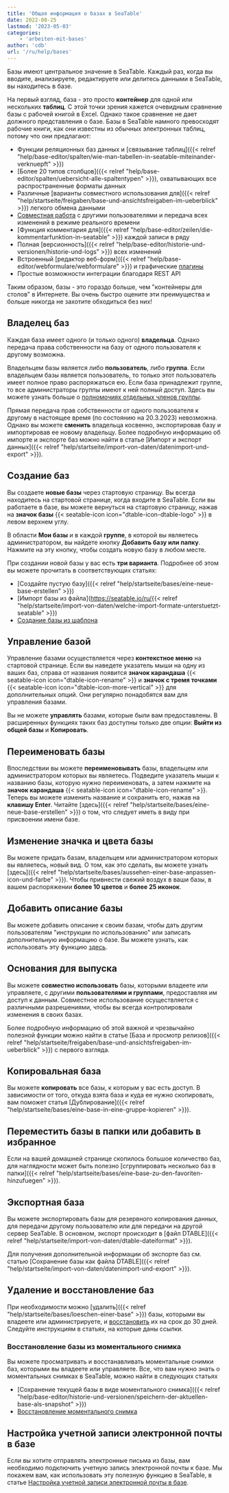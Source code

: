 ```yaml
---
title: 'Общая информация о базах в SeaTable'
date: 2022-08-25
lastmod: '2023-05-03'
categories:
    - 'arbeiten-mit-bases'
author: 'cdb'
url: '/ru/help/bases'
---
```


Базы имеют центральное значение в SeaTable. Каждый раз, когда вы вводите, анализируете, редактируете или делитесь данными в SeaTable, вы находитесь в базе.

На первый взгляд, база - это просто **контейнер** для одной или нескольких **таблиц**. С этой точки зрения кажется очевидным сравнение базы с рабочей книгой в Excel. Однако такое сравнение не дает должного представления о базе. Базы в SeaTable намного превосходят рабочие книги, как они известны из обычных электронных таблиц, потому что они предлагают:

- Функции реляционных баз данных и [связывание таблиц]({{< relref "help/base-editor/spalten/wie-man-tabellen-in-seatable-miteinander-verknuepft" >}})
- [Более 20 типов столбцов]({{< relref "help/base-editor/spalten/uebersicht-alle-spaltentypen" >}}), охватывающих все распространенные форматы данных
- Различные [варианты совместного использования для]({{< relref "help/startseite/freigaben/base-und-ansichtsfreigaben-im-ueberblick" >}}) легкого обмена данными
- [Совместная работа](https://seatable.io/ru/docs/seatable-nutzen/zusammenarbeit/) с другими пользователями и передача всех изменений в режиме реального времени
- [Функция комментария для]({{< relref "help/base-editor/zeilen/die-kommentarfunktion-in-seatable" >}}) каждой записи в ряду
- Полная [версионность]({{< relref "help/base-editor/historie-und-versionen/historie-und-logs" >}}) всех изменений
- Встроенный [редактор веб-форм]({{< relref "help/base-editor/webformulare/webformulare" >}}) и графические [плагины](https://seatable.io/ru/docs/seatable-nutzen/ansichten/)
- Простые возможности интеграции благодаря REST API

Таким образом, базы - это гораздо больше, чем "контейнеры для столов" в Интернете. Вы очень быстро оцените эти преимущества и больше никогда не захотите обходиться без них!

## Владелец баз

Каждая база имеет одного (и только одного) **владельца**. Однако передача права собственности на базу от одного пользователя к другому возможна.

Владельцем базы является либо **пользователь**, либо **группа**. Если владельцем базы является пользователь, то только этот пользователь имеет полное право распоряжаться ею. Если база принадлежит группе, то все администраторы группы имеют к ней полный доступ. Здесь вы можете узнать больше о [полномочиях отдельных членов группы](https://seatable.io/ru/docs/arbeiten-mit-gruppen/gruppenmitglieder-und-ihre-berechtigungen/).

Прямая передача прав собственности от одного пользователя к другому в настоящее время (по состоянию на 20.3.2023) невозможна. Однако вы можете **сменить** владельца косвенно, экспортировав базу и импортировав ее новому владельцу. Более подробную информацию об импорте и экспорте баз можно найти в статье [Импорт и экспорт данных]({{< relref "help/startseite/import-von-daten/datenimport-und-export" >}}).

## Создание баз

Вы создаете **новые базы** через стартовую страницу. Вы всегда находитесь на стартовой странице, когда входите в SeaTable. Если вы работаете в базе, вы можете вернуться на стартовую страницу, нажав на **значок базы** {{< seatable-icon icon="dtable-icon-dtable-logo" >}} в левом верхнем углу.

В области **Мои базы** и в каждой **группе**, в которой вы являетесь администратором, вы найдете кнопку **Добавить базу или папку**. Нажмите на эту кнопку, чтобы создать новую базу в любом месте.

При создании новой базы у вас есть **три варианта**. Подробнее об этом вы можете прочитать в соответствующих статьях:

- [Создайте пустую базу]({{< relref "help/startseite/bases/eine-neue-base-erstellen" >}})
- [Импорт базы из файла](https://seatable.io/ru/{{< relref "help/startseite/import-von-daten/welche-import-formate-unterstuetzt-seatable" >}})
- [Создание базы из шаблона](https://seatable.io/ru/docs/arbeiten-mit-bases/anlegen-einer-base-mithilfe-einer-vorlage/)

## Управление базой

Управление базами осуществляется через **контекстное меню** на стартовой странице. Если вы наведете указатель мыши на одну из ваших баз, справа от названия появится **значок карандаша** {{< seatable-icon icon="dtable-icon-rename" >}} и **значок с тремя точками** {{< seatable-icon icon="dtable-icon-more-vertical" >}} для дополнительных опций. Они регулярно понадобятся вам для управления базами.

Вы не можете **управлять** базами, которые были вам предоставлены. В расширенных функциях таких баз доступны только две опции: **Выйти из общей базы** и **Копировать**.

## Переименовать базы

Впоследствии вы можете **переименовывать** базы, владельцем или администратором которых вы являетесь. Подведите указатель мыши к названию базы, которую нужно переименовать, а затем нажмите на **значок карандаша** {{< seatable-icon icon="dtable-icon-rename" >}}. Теперь вы можете изменить название и сохранить его, нажав на **клавишу Enter**. Читайте [здесь]({{< relref "help/startseite/bases/eine-neue-base-erstellen" >}}) о том, что следует иметь в виду при присвоении имени базе.

## Изменение значка и цвета базы

Вы можете придать базам, владельцем или администратором которых вы являетесь, новый вид. О том, как это сделать, вы можете узнать [здесь]({{< relref "help/startseite/bases/aussehen-einer-base-anpassen-icon-und-farbe" >}}). Чтобы привнести свежий воздух в ваши базы, в вашем распоряжении **более 10 цветов** и **более 25 иконок**.

## Добавить описание базы

Вы можете добавить описание к своим базам, чтобы дать другим пользователям "инструкции по использованию" или записать дополнительную информацию о базе. Вы можете узнать, как использовать эту функцию [здесь](https://seatable.io/ru/docs/arbeiten-mit-bases/wie-man-einer-base-eine-beschreibung-hinzufuegt/).

## Основания для выпуска

Вы можете **совместно использовать** базы, которыми владеете или управляете, с другими **пользователями и группами**, предоставляя им доступ к данным. Совместное использование осуществляется с различными разрешениями, чтобы вы всегда контролировали изменения в своих базах.

Более подробную информацию об этой важной и чрезвычайно полезной функции можно найти в статье [База и просмотр релизов]({{< relref "help/startseite/freigaben/base-und-ansichtsfreigaben-im-ueberblick" >}}) с первого взгляда.

## Копировальная база

Вы можете **копировать** все базы, к которым у вас есть доступ. В зависимости от того, откуда взята база и куда ее нужно скопировать, вам поможет статья [Дублирование]({{< relref "help/startseite/bases/eine-base-in-eine-gruppe-kopieren" >}}).

## Переместить базы в папки или добавить в избранное

Если на вашей домашней странице скопилось большое количество баз, для наглядности может быть полезно [сгруппировать несколько баз в папки]({{< relref "help/startseite/bases/eine-base-zu-den-favoriten-hinzufuegen" >}}).

## Экспортная база

Вы можете экспортировать базы для резервного копирования данных, для передачи другому пользователю или для передачи на другой сервер SeaTable. В основном, экспорт происходит в [файл DTABLE]({{< relref "help/startseite/import-von-daten/dtable-dateiformat" >}}).

Для получения дополнительной информации об экспорте баз см. статью [Сохранение базы как файла DTABLE]({{< relref "help/startseite/import-von-daten/datenimport-und-export" >}}).

## Удаление и восстановление баз

При необходимости можно [удалить]({{< relref "help/startseite/bases/loeschen-einer-base" >}}) базы, которыми вы владеете или администрируете, и [восстановить](https://seatable.io/ru/docs/historie-und-versionen/eine-geloeschte-base-wiederherstellen/) их на срок до 30 дней. Следуйте инструкциям в статьях, на которые даны ссылки.

### Восстановление базы из моментального снимка

Вы можете просматривать и восстанавливать моментальные снимки баз, которыми вы владеете или управляете. Все, что вам нужно знать о моментальных снимках в SeaTable, можно найти в следующих статьях

- [Сохранение текущей базы в виде моментального снимка]({{< relref "help/base-editor/historie-und-versionen/speichern-der-aktuellen-base-als-snapshot" >}})
- [Восстановление моментального снимка](https://seatable.io/ru/docs/historie-und-versionen/wiederherstellung-eines-snapshots/)

## Настройка учетной записи электронной почты в базе

Если вы хотите отправлять электронные письма из базы, вам необходимо подключить учетную запись электронной почты к базе. Мы покажем вам, как использовать эту полезную функцию в SeaTable, в статье [Настройка учетной записи электронной почты в базе](https://seatable.io/ru/docs/arbeiten-mit-bases/einrichtung-eines-e-mail-kontos-in-einer-base/).
